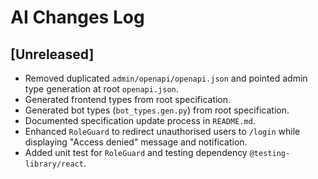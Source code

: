 # AI Changes Log

## [Unreleased]
- Removed duplicated `admin/openapi/openapi.json` and pointed admin type generation at root `openapi.json`.
- Generated frontend types from root specification.
- Generated bot types (`bot_types.gen.py`) from root specification.
- Documented specification update process in `README.md`.
- Enhanced `RoleGuard` to redirect unauthorised users to `/login` while
  displaying "Access denied" message and notification.
- Added unit test for `RoleGuard` and testing dependency
  `@testing-library/react`.
